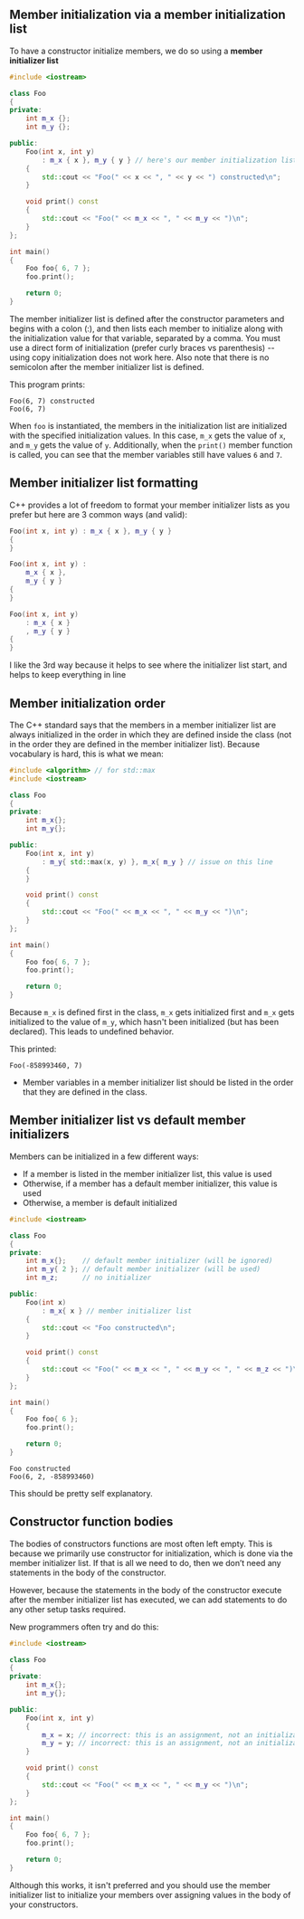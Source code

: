 ## Member initialization via a member initialization list

To have a constructor initialize members, we do so using a **member initializer list**
```cpp
#include <iostream>

class Foo
{
private:
    int m_x {};
    int m_y {};

public:
    Foo(int x, int y)
        : m_x { x }, m_y { y } // here's our member initialization list
    {
        std::cout << "Foo(" << x << ", " << y << ") constructed\n";
    }

    void print() const
    {
        std::cout << "Foo(" << m_x << ", " << m_y << ")\n";
    }
};

int main()
{
    Foo foo{ 6, 7 };
    foo.print();

    return 0;
}
```

The member initializer list is defined after the constructor parameters and begins with a colon (:), and then lists each member to initialize along with the initialization value for that variable, separated by a comma. You must use a direct form of initialization (prefer curly braces vs parenthesis) -- using copy initialization does not work here. Also note that there is no semicolon after the member initializer list is defined.

This program prints:
```
Foo(6, 7) constructed
Foo(6, 7)
```

When `foo` is instantiated, the members in the initialization list are initialized with the specified initialization values. In this case, `m_x` gets the value of `x`, and `m_y` gets the value of `y`. Additionally, when the `print()` member function is called, you can see that the member variables still have values `6` and `7`.

## Member initializer list formatting

C++ provides a lot of freedom to format your member initializer lists as you prefer but here are 3 common ways (and valid):
```cpp
Foo(int x, int y) : m_x { x }, m_y { y }
{
}
```
```cpp
Foo(int x, int y) :
    m_x { x },
    m_y { y }
{
}
```
```cpp
Foo(int x, int y)
    : m_x { x }
    , m_y { y }
{
}
```

I like the 3rd way because it helps to see where the initializer list start, and helps to keep everything in line

## Member initialization order

The C++ standard says that the members in a member initializer list are always initialized in the order in which they are defined inside the class (not in the order they are defined in the member initializer list). Because vocabulary is hard, this is what we mean:
```cpp
#include <algorithm> // for std::max
#include <iostream>

class Foo
{
private:
    int m_x{};
    int m_y{};

public:
    Foo(int x, int y)
        : m_y{ std::max(x, y) }, m_x{ m_y } // issue on this line
    {
    }

    void print() const
    {
        std::cout << "Foo(" << m_x << ", " << m_y << ")\n";
    }
};

int main()
{
    Foo foo{ 6, 7 };
    foo.print();

    return 0;
}
```

Because `m_x` is defined first in the class, `m_x` gets initialized first and `m_x` gets initialized to the value of `m_y`, which hasn't been initialized (but has been declared). This leads to undefined behavior.

This printed:
```
Foo(-858993460, 7)
```

- Member variables in a member initializer list should be listed in the order that they are defined in the class.

## Member initializer list vs default member initializers

Members can be initialized in a few different ways:
- If a member is listed in the member initializer list, this value is used
- Otherwise, if a member has a default member initializer, this value is used
- Otherwise, a member is default initialized

```cpp
#include <iostream>

class Foo
{
private:
    int m_x{};    // default member initializer (will be ignored)
    int m_y{ 2 }; // default member initializer (will be used)
    int m_z;      // no initializer

public:
    Foo(int x)
        : m_x{ x } // member initializer list
    {
        std::cout << "Foo constructed\n";
    }

    void print() const
    {
        std::cout << "Foo(" << m_x << ", " << m_y << ", " << m_z << ")\n";
    }
};

int main()
{
    Foo foo{ 6 };
    foo.print();

    return 0;
}
```

```
Foo constructed
Foo(6, 2, -858993460)
```

This should be pretty self explanatory.

## Constructor function bodies

The bodies of constructors functions are most often left empty. This is because we primarily use constructor for initialization, which is done via the member initializer list. If that is all we need to do, then we don’t need any statements in the body of the constructor.

However, because the statements in the body of the constructor execute after the member initializer list has executed, we can add statements to do any other setup tasks required.

New programmers often try and do this:
```cpp
#include <iostream>

class Foo
{
private:
    int m_x{};
    int m_y{};

public:
    Foo(int x, int y)
    {
        m_x = x; // incorrect: this is an assignment, not an initialization
        m_y = y; // incorrect: this is an assignment, not an initialization
    }

    void print() const
    {
        std::cout << "Foo(" << m_x << ", " << m_y << ")\n";
    }
};

int main()
{
    Foo foo{ 6, 7 };
    foo.print();

    return 0;
}
```

Although this works, it isn't preferred and you should use the member initializer list to initialize your members over assigning values in the body of your constructors.


